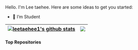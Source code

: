 Hello. I'm Lee taehee.
Here are some ideas to get you started:

- 🔭 I’m Student
<!--
- 🌱 I’m currently learning ...
- 👯 I’m looking to collaborate on ...
- 🤔 I’m looking for help with ...
- 💬 Ask me about ...
- 📫 How to reach me: ...
- 😄 Pronouns: ...
- ⚡ Fun fact: ...
-->
<!-- ![header](https://capsule-render.vercel.app/api?type=waving&color=auto&height=300&section=header&text=Hello%20I'm%20Lee%20taehee&fontSize=70) -->


| <a href="https://github.com/leetaehee1/github-readme-stats"><img align="center" src="https://github-readme-stats.vercel.app/api?username=leetaehee1&show_icons=true&include_all_commits=true&theme=vue&hide_border=true" alt="leetaehee1's github stats" /></a> | <a href="https://github.com/leetaehee1/github-readme-stats"><img align="center" src="https://github-readme-stats.vercel.app/api/top-langs/?username=leetaehee1&layout=compact&theme=vue&hide_border=true" /></a> |
| ------------- | ------------- |

#### Top Repositories
